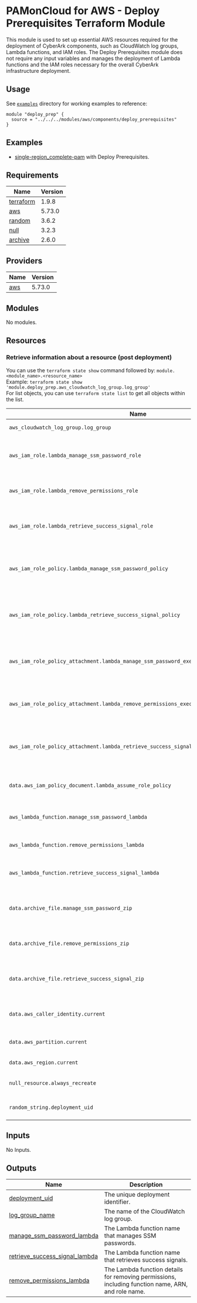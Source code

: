 # PAMonCloud for AWS - Deploy Prerequisites Terraform Module

This module is used to set up essential AWS resources required for the deployment of CyberArk components, such as CloudWatch log groups, Lambda functions, and IAM roles. The Deploy Prerequisites module does not require any input variables and manages the deployment of Lambda functions and the IAM roles necessary for the overall CyberArk infrastructure deployment.

## Usage

See [`examples`](https://github.com/cyberark/PAMonCloud-terraform/tree/master/examples/aws) directory for working examples to reference:

```hcl
module "deploy_prep" {
  source = "../../../modules/aws/components/deploy_prerequisites"
}
```

## Examples

- [single-region_complete-pam](https://github.com/cyberark/PAMonCloud-terraform/tree/master/examples/aws/single-region_complete-pam) with Deploy Prerequisites.

<!-- BEGIN_TF_DOCS -->
## Requirements

| Name | Version |
|------|---------|
| <a name="requirement_terraform"></a> [terraform](#requirement\_terraform) | 1.9.8 |
| <a name="requirement_aws"></a> [aws](#requirement\_aws) | 5.73.0 |
| <a name="requirement_random"></a> [random](#requirement\_random) | 3.6.2 |
| <a name="requirement_null"></a> [null](#requirement\_null) | 3.2.3 |
| <a name="requirement_archive"></a> [archive](#requirement\_archive) | 2.6.0 |

## Providers

| Name | Version |
|------|---------|
| <a name="provider_aws"></a> [aws](#provider\_aws) | 5.73.0 |

## Modules

No modules.

## Resources

### Retrieve information about a resource (post deployment)
You can use the `terraform state show` command followed by: `module.<module_name>.<resource_name>`  
Example: `terraform state show 'module.deploy_prep.aws_cloudwatch_log_group.log_group'`  
For list objects, you can use `terraform state list` to get all objects within the list.

| Name                                                                                     | Description                                                 |
|------------------------------------------------------------------------------------------|-------------------------------------------------------------|
| `aws_cloudwatch_log_group.log_group`                                                     | CloudWatch log group.                                       |
| `aws_iam_role.lambda_manage_ssm_password_role`                                           | IAM role for managing SSM password in Lambda.               |
| `aws_iam_role.lambda_remove_permissions_role`                                            | IAM role for removing permissions in Lambda.                |
| `aws_iam_role.lambda_retrieve_success_signal_role`                                       | IAM role for retrieving success signal in Lambda.           |
| `aws_iam_role_policy.lambda_manage_ssm_password_policy`                                  | IAM policy for managing SSM password in Lambda.             |
| `aws_iam_role_policy.lambda_retrieve_success_signal_policy`                              | IAM policy for retrieving success signal in Lambda.         |
| `aws_iam_role_policy_attachment.lambda_manage_ssm_password_execution_managed_policy`     | IAM policy attachment for Lambda to manage SSM password.    |
| `aws_iam_role_policy_attachment.lambda_remove_permissions_execution_managed_policy`      | IAM policy attachment for Lambda to remove permissions.     |
| `aws_iam_role_policy_attachment.lambda_retrieve_success_signal_execution_managed_policy` | IAM policy attachment for Lambda to retrieve success signal.|
| `data.aws_iam_policy_document.lambda_assume_role_policy`                                 | IAM policy document for Lambda assume role.                 |
|  `aws_lambda_function.manage_ssm_password_lambda`                                        | Lambda for managing SSM password.                           |
| `aws_lambda_function.remove_permissions_lambda`                                          | Lambda for removing permissions.                            |
| `aws_lambda_function.retrieve_success_signal_lambda`                                     | Lambda for retrieving success signal.                       |
| `data.archive_file.manage_ssm_password_zip`                                              | Archive file for managing SSM passwords.                    |
| `data.archive_file.remove_permissions_zip`                                               | Archive file for removing permissions.                      |
| `data.archive_file.retrieve_success_signal_zip`                                          | Archive file for retrieving success signal.                 |
| `data.aws_caller_identity.current`                                                       | AWS Caller Identity of current user.                        |
| `data.aws_partition.current`                                                             | Current AWS partition.                                      |
| `data.aws_region.current`                                                                | Current AWS region.                                         |
| `null_resource.always_recreate`                                                          | Triggers resource recreation.                               |
| `random_string.deployment_uid`                                                           | Unique identifier for deployment.                           |

## Inputs

No Inputs.

## Outputs

| Name | Description |
|------|-------------|
| <a name="output_deployment_uid"></a> [deployment\_uid](#output\_deployment\_uid) | The unique deployment identifier. |
| <a name="output_log_group_name"></a> [log\_group\_name](#output\_log\_group\_name) | The name of the CloudWatch log group. |
| <a name="output_manage_ssm_password_lambda"></a> [manage\_ssm\_password\_lambda](#output_manage\_ssm\_password\_lambda) | The Lambda function name that manages SSM passwords. |
| <a name="output_retrieve_success_signal_lambda"></a> [retrieve\_success\_signal\_lambda](#output_retrieve\_success\_signal\_lambda) | The Lambda function name that retrieves success signals. |
| <a name="output_remove_permissions_lambda"></a> [remove\_permissions\_lambda](#output_remove\_permissions\_lambda) | The Lambda function details for removing permissions, including function name, ARN, and role name. |

<!-- END_TF_DOCS -->